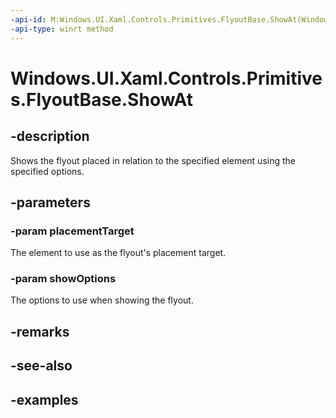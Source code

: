 ```yaml
---
-api-id: M:Windows.UI.Xaml.Controls.Primitives.FlyoutBase.ShowAt(Windows.UI.Xaml.DependencyObject,Windows.UI.Xaml.Controls.Primitives.FlyoutShowOptions)
-api-type: winrt method
---
```


<!-- Method syntax.
public void FlyoutBase.ShowAt(DependencyObject placementTarget, FlyoutShowOptions showOptions)
-->

# Windows.UI.Xaml.Controls.Primitives.FlyoutBase.ShowAt

## -description

Shows the flyout placed in relation to the specified element using the specified options.

## -parameters

### -param placementTarget

The element to use as the flyout's placement target.

### -param showOptions

The options to use when showing the flyout.

## -remarks

## -see-also

## -examples

